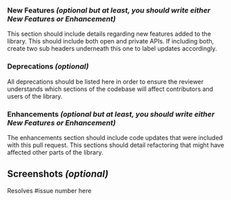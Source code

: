 ### New Features *(optional but at least, you should write either New Features or Enhancement)*

This section should include details regarding new features added to the library.
This should include both open and private APIs. If including both, create two
sub headers underneath this one to label updates accordingly.

### Deprecations *(optional)*

All deprecations should be listed here in order to ensure the reviewer understands
which sections of the codebase will affect contributors and users of the library.

### Enhancements *(optional but at least, you should write either New Features or Enhancement)*

The enhancements section should include code updates that were included with this
pull request. This sections should detail refactoring that might have affected
other parts of the library.

## Screenshots *(optional)*

Resolves #issue number here
